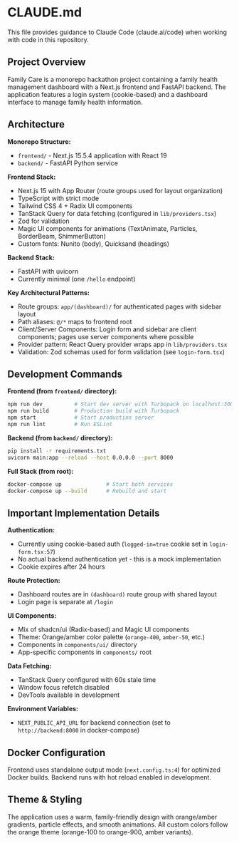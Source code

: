 # CLAUDE.md

This file provides guidance to Claude Code (claude.ai/code) when working with code in this repository.

## Project Overview

Family Care is a monorepo hackathon project containing a family health management dashboard with a Next.js frontend and FastAPI backend. The application features a login system (cookie-based) and a dashboard interface to manage family health information.

## Architecture

**Monorepo Structure:**
- `frontend/` - Next.js 15.5.4 application with React 19
- `backend/` - FastAPI Python service

**Frontend Stack:**
- Next.js 15 with App Router (route groups used for layout organization)
- TypeScript with strict mode
- Tailwind CSS 4 + Radix UI components
- TanStack Query for data fetching (configured in `lib/providers.tsx`)
- Zod for validation
- Magic UI components for animations (TextAnimate, Particles, BorderBeam, ShimmerButton)
- Custom fonts: Nunito (body), Quicksand (headings)

**Backend Stack:**
- FastAPI with uvicorn
- Currently minimal (one `/hello` endpoint)

**Key Architectural Patterns:**
- Route groups: `app/(dashboard)/` for authenticated pages with sidebar layout
- Path aliases: `@/*` maps to frontend root
- Client/Server Components: Login form and sidebar are client components; pages use server components where possible
- Provider pattern: React Query provider wraps app in `lib/providers.tsx`
- Validation: Zod schemas used for form validation (see `login-form.tsx`)

## Development Commands

**Frontend (from `frontend/` directory):**
```bash
npm run dev          # Start dev server with Turbopack on localhost:3000
npm run build        # Production build with Turbopack
npm start            # Start production server
npm run lint         # Run ESLint
```

**Backend (from `backend/` directory):**
```bash
pip install -r requirements.txt
uvicorn main:app --reload --host 0.0.0.0 --port 8000
```

**Full Stack (from root):**
```bash
docker-compose up              # Start both services
docker-compose up --build      # Rebuild and start
```

## Important Implementation Details

**Authentication:**
- Currently using cookie-based auth (`logged-in=true` cookie set in `login-form.tsx:57`)
- No actual backend authentication yet - this is a mock implementation
- Cookie expires after 24 hours

**Route Protection:**
- Dashboard routes are in `(dashboard)` route group with shared layout
- Login page is separate at `/login`

**UI Components:**
- Mix of shadcn/ui (Radix-based) and Magic UI components
- Theme: Orange/amber color palette (`orange-400`, `amber-50`, etc.)
- Components in `components/ui/` directory
- App-specific components in `components/` root

**Data Fetching:**
- TanStack Query configured with 60s stale time
- Window focus refetch disabled
- DevTools available in development

**Environment Variables:**
- `NEXT_PUBLIC_API_URL` for backend connection (set to `http://backend:8000` in docker-compose)

## Docker Configuration

Frontend uses standalone output mode (`next.config.ts:4`) for optimized Docker builds. Backend runs with hot reload enabled in development.

## Theme & Styling

The application uses a warm, family-friendly design with orange/amber gradients, particle effects, and smooth animations. All custom colors follow the orange theme (orange-100 to orange-900, amber variants).

